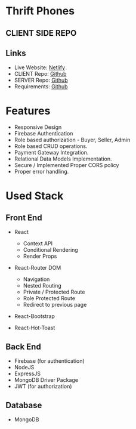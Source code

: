 # Thrift Phones
## CLIENT SIDE REPO

## Links
- Live Website: [Netlify](https://p-hero-foy4748-assignment-12.netlify.app/)
- CLIENT Repo: [Github](https://github.com/foy4748/thrift-phones)
- SERVER Repo: [Github](https://github.com/foy4748/thrift-phones-server)
- Requirements: [Github](https://github.com/ProgrammingHero1/Used-products-resale-market-Assignment/blob/main/task_description.md)

# Features
- Responsive Design
- Firebase Authentication 
- Role based authorization - Buyer, Seller, Admin
- Role based CRUD operations.
- Payment Gateway Integration.
- Relational Data Models Implementation.
- Secure / Implemented Proper CORS policy 
- Proper error handling.

# Used Stack

## Front End
- React
    - Context API
    - Conditional Rendering
    - Render Props

- React-Router DOM
    - Navigation
	- Nested Routing
    - Private / Protected Route
	- Role Protected Route
    - Redirect to previous page

- React-Bootstrap
- React-Hot-Toast

## Back End
- Firebase (for authentication)
- NodeJS
- ExpressJS
- MongoDB Driver Package
- JWT (for authorization)

## Database
- MongoDB

